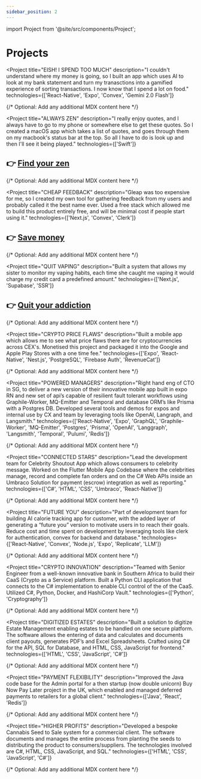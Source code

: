 ```yaml
---
sidebar_position: 2
---
```


import Project from '@site/src/components/Project';

# Projects

<Project
  title="EISH! I SPEND TOO MUCH"
  description="I couldn't understand where my money is going, so I built an app which uses AI to look at my bank statement and turn my tranasctions into a gamified experience of sorting transactions. I now know that I spend a lot on food."
  technologies={['React-Native', 'Expo', 'Convex', 'Gemini 2.0 Flash']}
>
  {/* Optional: Add any additional MDX content here */}
</Project>

<Project
  title="ALWAYS ZEN"
  description="I really enjoy quotes, and I always have to go to my phone or somewhere else to get these quotes. So I created a macOS app which takes a list of quotes, and goes through them on my macbook's status bar at the top. So all I have to do is look up and then I'll see it being played."
  technologies={['Swift']}
>
  ## 👉 [Find your zen](https://zenbar.app)
  {/* Optional: Add any additional MDX content here */}
</Project>

<Project
  title="CHEAP FEEDBACK"
  description="Gleap was too expensive for me, so I created my own tool for gathering feedback from my users and probably called it the best name ever. Used a free stack which allowed me to build this product entirely free, and will be minimal cost if people start using it."
  technologies={['Next.js', 'Convex', 'Clerk']}
>
  ## 👉 [Save money](https://feedback.cheap)
  {/* Optional: Add any additional MDX content here */}
</Project>

<Project
  title="QUIT VAPING"
  description="Built a system that allows my sister to monitor my vaping habits, each time she caught me vaping it would charge my credit card a predefined amount."
  technologies={['Next.js', 'Supabase', 'SSR']}
>
  ## 👉 [Quit your addiction](https://stopfuckingvaping.com)
  {/* Optional: Add any additional MDX content here */}
</Project>

<Project
  title="CRYPTO PRICE FLAWS"
  description="Built a mobile app which allows me to see what price flaws there are for cryptocurrencies across CEX's. Monetised this project and packaged it into the Google and Apple Play Stores with a one time fee."
  technologies={['Expo', 'React-Native', 'Nest.js', 'PostgreSQL', 'Firebase Auth', 'RevenueCat']}
>
  {/* Optional: Add any additional MDX content here */}
</Project>

<Project
  title="POWERED MANAGERS"
  description="Right hand eng of CTO in SG, to deliver a new version of their innovative mobile app built in expo RN and new set of api’s capable of resilient fault tolerant workflows using Graphile-Worker, MQ-Emitter and Temporal and database ORM’s like Prisma with a Postgres DB. Developed several tools and demos for expos and internal use by CX and team by leveraging tools like OpenAI, Langraph, and Langsmith."
  technologies={['React-Native', 'Expo', 'GraphQL', 'Graphile-Worker', 'MQ-Emitter', 'Postgres', 'Prisma', 'OpenAI', 'Langgraph', 'Langsmith', 'Temporal', 'Pulumi', 'Redis']}
>
  {/* Optional: Add any additional MDX content here */}
</Project>

<Project
  title="CONNECTED STARS"
  description="Lead the development team for Celebrity Shoutout App which allows consumers to 
celebrity message. Worked on the Flutter Mobile App Codebase where the celebrities manage, record and complete fan orders and on the C# Web APIs inside an Umbraco Solution for payment (escrow) integration as well as reporting."
  technologies={['C#', 'HTML', 'CSS', 'Umbraco', 'React-Native']}
>
  {/* Optional: Add any additional MDX content here */}
</Project> 

<Project
  title="FUTURE YOU"
  description="Part of development team for building AI calorie tracking app for customer, with the added layer of generating a “future you” version to motivate users in to reach their goals. Reduce cost and time spent on development by leveraging tools like clerk for authentication, convex for backend and database."
  technologies={['React-Native', 'Convex', 'Node.js', 'Expo', 'Replicate', 'LLM']}
>
  {/* Optional: Add any additional MDX content here */}
</Project> 

<Project
  title="CRYPTO INNOVATION"
  description="Teamed with Senior Engineer from a well-known innovative bank in Southern Africa to build their CaaS (Crypto as a Service) platform. Built a Python CLI application that connects to the C# implementation to enable CLI control of the of the CaaS. Utilized C#, Python, Docker, and HashiCorp Vault."
  technologies={['Python', 'Cryptography']}
>
  {/* Optional: Add any additional MDX content here */}
</Project> 

<Project
  title="DIGITIZED ESTATES"
  description="Built a solution to digitize Estate Management enabling estates to be handled on one secure platform. The software allows the entering of data and calculates and documents client payouts, generates PDF’s and Excel Spreadsheets. Crafted using C# for the API, SQL for Database, and HTML, CSS, JavaScript for frontend."
  technologies={['HTML', 'CSS', 'JavaScript', 'C#']}
>
  {/* Optional: Add any additional MDX content here */}
</Project> 

<Project
  title="PAYMENT FLEXIBILITY"
  description="Improved the Java code base for the Admin portal for a then startup (now double unicorn) Buy Now Pay Later project in the UK, which enabled and managed deferred payments to retailers for a global client."
  technologies={['Java', 'React', 'Redis']}
>
  {/* Optional: Add any additional MDX content here */}
</Project> 

<Project
  title="HIGHER PROFITS"
  description="Developed a bespoke Cannabis Seed to Sale system for a commercial client. The software documents and manages the entire process from planting the seeds to distributing the product to consumers/suppliers. The technologies involved are C#, HTML, CSS, JavaScript, and SQL."
  technologies={['HTML', 'CSS', 'JavaScript', 'C#']}
>
  {/* Optional: Add any additional MDX content here */}
</Project> 
